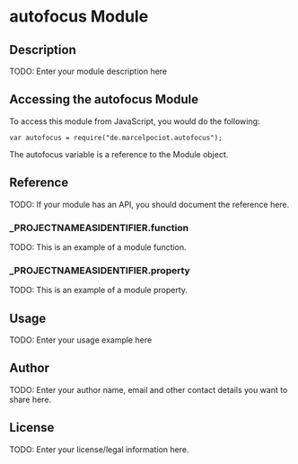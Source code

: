 # autofocus Module

## Description

TODO: Enter your module description here

## Accessing the autofocus Module

To access this module from JavaScript, you would do the following:

	var autofocus = require("de.marcelpociot.autofocus");

The autofocus variable is a reference to the Module object.	

## Reference

TODO: If your module has an API, you should document
the reference here.

### ___PROJECTNAMEASIDENTIFIER__.function

TODO: This is an example of a module function.

### ___PROJECTNAMEASIDENTIFIER__.property

TODO: This is an example of a module property.

## Usage

TODO: Enter your usage example here

## Author

TODO: Enter your author name, email and other contact
details you want to share here. 

## License

TODO: Enter your license/legal information here.
